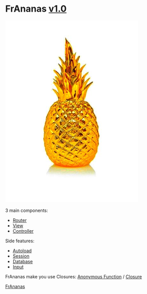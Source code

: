 # FrAnanas [v1.0](https://github.com/Doc0160/FrAnanas/releases/tag/v1.0)
![frananas](frananas.jpg)

3 main components:
* [Router](/core/router/README.md)
* [View](/core/view/README.md)
* [Controller](/core/controller/README.md)

Side features:
* [Autoload](/core/autoload/README.md)
* [Session](/core/session/README.md)
* [Database](/core/database/README.md)
* [Input](/core/input/README.md)

FrAnanas make you use Closures:
[Anonymous Function](http://php.net/manual/en/functions.anonymous.php)
/
[Closure](http://php.net/manual/en/class.closure.php)




[FrAnanas](/README.md)

